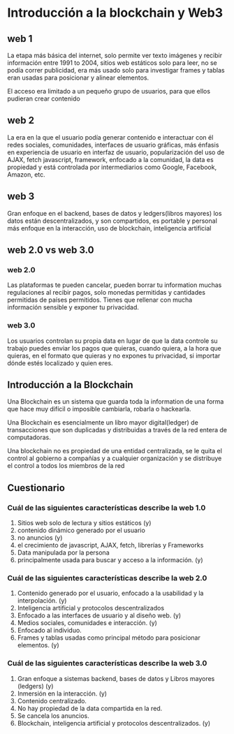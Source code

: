# Introducción a la blockchain y Web3

## web 1
La etapa más básica del internet, solo permite ver texto
imágenes y recibir información entre 1991 to 2004, sitios web estáticos
solo para leer, no se podía correr publicidad, era más usado solo para investigar
frames y tablas eran usadas para posicionar y alinear elementos.

El acceso era limitado a un pequeño grupo de usuarios, para que ellos pudieran crear contenido

## web 2
La era en la que el usuario podía generar contenido e interactuar con él
redes sociales, comunidades, interfaces de usuario gráficas, más énfasis en 
experiencia de usuario en interfaz de usuario, popularización del uso de AJAX, fetch
javascript, framework, enfocado a la comunidad, la data es propiedad y está controlada
por intermediarios como Google, Facebook, Amazon, etc.

## web 3
Gran enfoque en el backend, bases de datos y ledgers(libros mayores)
los datos están descentralizados, y son compartidos, es portable y personal
más enfoque en la interacción, uso de blockchain, inteligencia artificial


## web 2.0 vs web 3.0

### web 2.0
Las plataformas te pueden cancelar, pueden borrar tu information
muchas regulaciones al recibir pagos, solo monedas permitidas y cantidades permitidas
de países permitidos.
Tienes que rellenar con mucha información sensible y exponer tu privacidad.

### web 3.0
Los usuarios controlan su propia data en lugar de que la data controle su trabajo
puedes enviar los pagos que quieras, cuando quiera, a la hora que quieras, en el formato que quieras
y no expones tu privacidad, si importar dónde estés localizado y quien eres.

## Introducción a la Blockchain
Una Blockchain es un sistema que guarda toda la information de una forma que hace
muy difícil o imposible cambiarla, robarla o hackearla.

Una Blockchain es esencialmente un libro mayor digital(ledger) de transacciones que 
son duplicadas y distribuidas a través de la red entera de computadoras.

Una blockchain no es propiedad de una entidad centralizada, se le quita el control al gobierno
a compañías y a cualquier organización y se distribuye el control a todos los miembros de la red

## Cuestionario 

### Cuál de las siguientes características describe la web 1.0

1. Sitios web solo de lectura y sitios estáticos (y)
2. contenido dinámico generado por el usuario
3. no anuncios (y)
4. el crecimiento de javascript, AJAX, fetch, librerías y Frameworks
5. Data manipulada por la persona
6. principalmente usada para buscar y acceso a la información. (y)

### Cuál de las siguientes características describe la web 2.0

1. Contenido generado por el usuario, enfocado a la usabilidad y la interpolación. (y)
2. Inteligencia artificial y protocolos descentralizados
3. Enfocado a las interfaces de usuario y al diseño web. (y)
4. Medios sociales, comunidades e interacción. (y)
5. Enfocado al individuo.
6. Frames y tablas usadas como principal método para posicionar elementos. (y)

### Cuál de las siguientes características describe la web 3.0

1. Gran enfoque a sistemas backend, bases de datos y Libros mayores (ledgers) (y)
2. Inmersión en la interacción. (y)
3. Contenido centralizado.
4. No hay propiedad de la data compartida en la red.
5. Se cancela los anuncios.
6. Blockchain, inteligencia artificial y protocolos descentralizados. (y)




